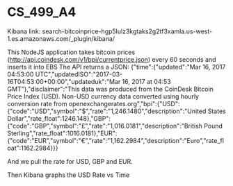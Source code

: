 # CS_499_A4
Kibana link: search-bitcoinprice-hgp5lulz3kgtaks2g2tf3xamla.us-west-1.es.amazonaws.com/_plugin/kibana/

This NodeJS application takes bitcoin prices (http://api.coindesk.com/v1/bpi/currentprice.json) every 60 seconds and inserts it into EBS
The API returns a JSON:
{"time":{"updated":"Mar 16, 2017 04:53:00 UTC","updatedISO":"2017-03-16T04:53:00+00:00","updateduk":"Mar 16, 2017 at 04:53 GMT"},"disclaimer":"This data was produced from the CoinDesk Bitcoin Price Index (USD). Non-USD currency data converted using hourly conversion rate from openexchangerates.org","bpi":{"USD":{"code":"USD","symbol":"&#36;","rate":"1,246.1480","description":"United States Dollar","rate_float":1246.148},"GBP":{"code":"GBP","symbol":"&pound;","rate":"1,016.0181","description":"British Pound Sterling","rate_float":1016.0181},"EUR":{"code":"EUR","symbol":"&euro;","rate":"1,162.2984","description":"Euro","rate_float":1162.2984}}}

And we pull the rate for USD, GBP and EUR.

Then Kibana graphs the USD Rate vs Time 
